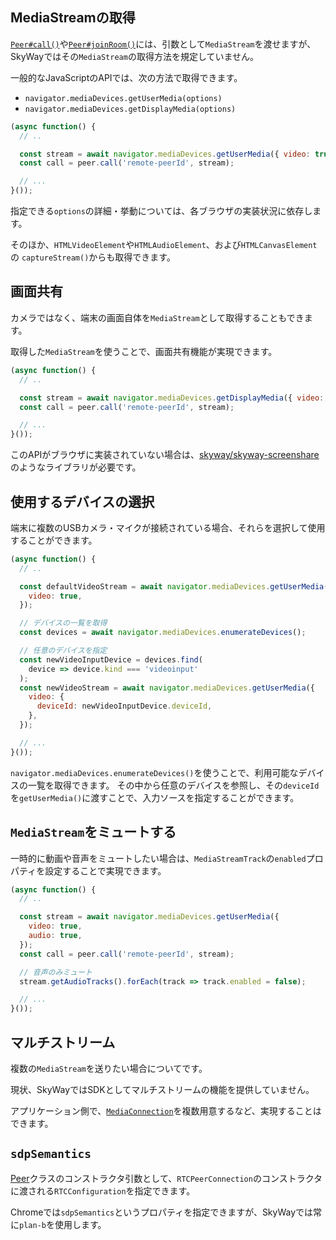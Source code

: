 ## MediaStreamの取得

[`Peer#call()`](../peer#callpeerid-stream-options)や[`Peer#joinRoom()`](../peer#joinroomroomname-roomoptions)には、引数として`MediaStream`を渡せますが、SkyWayではその`MediaStream`の取得方法を規定していません。

一般的なJavaScriptのAPIでは、次の方法で取得できます。

- `navigator.mediaDevices.getUserMedia(options)`
- `navigator.mediaDevices.getDisplayMedia(options)`

```js
(async function() {
  // ..

  const stream = await navigator.mediaDevices.getUserMedia({ video: true });
  const call = peer.call('remote-peerId', stream);

  // ...
}());
```

指定できる`options`の詳細・挙動については、各ブラウザの実装状況に依存します。

そのほか、`HTMLVideoElement`や`HTMLAudioElement`、および`HTMLCanvasElement`の
`captureStream()`からも取得できます。

## 画面共有

カメラではなく、端末の画面自体を`MediaStream`として取得することもできます。

取得した`MediaStream`を使うことで、画面共有機能が実現できます。

```js
(async function() {
  // ..

  const stream = await navigator.mediaDevices.getDisplayMedia({ video: true });
  const call = peer.call('remote-peerId', stream);

  // ...
}());
```

このAPIがブラウザに実装されていない場合は、[skyway/skyway-screenshare](https://github.com/skyway/skyway-screenshare)のようなライブラリが必要です。

## 使用するデバイスの選択

端末に複数のUSBカメラ・マイクが接続されている場合、それらを選択して使用することができます。

```js
(async function() {
  // ..

  const defaultVideoStream = await navigator.mediaDevices.getUserMedia({
    video: true,
  });

  // デバイスの一覧を取得
  const devices = await navigator.mediaDevices.enumerateDevices();

  // 任意のデバイスを指定
  const newVideoInputDevice = devices.find(
    device => device.kind === 'videoinput'
  );
  const newVideoStream = await navigator.mediaDevices.getUserMedia({
    video: {
      deviceId: newVideoInputDevice.deviceId,
    },
  });

  // ...
}());
```

`navigator.mediaDevices.enumerateDevices()`を使うことで、利用可能なデバイスの一覧を取得できます。
その中から任意のデバイスを参照し、その`deviceId`を`getUserMedia()`に渡すことで、入力ソースを指定することができます。

## `MediaStream`をミュートする

一時的に動画や音声をミュートしたい場合は、`MediaStreamTrack`の`enabled`プロパティを設定することで実現できます。

```js
(async function() {
  // ..

  const stream = await navigator.mediaDevices.getUserMedia({
    video: true,
    audio: true,
  });
  const call = peer.call('remote-peerId', stream);

  // 音声のみミュート
  stream.getAudioTracks().forEach(track => track.enabled = false);

  // ...
}());
```

## マルチストリーム

複数の`MediaStream`を送りたい場合についてです。

現状、SkyWayではSDKとしてマルチストリームの機能を提供していません。

アプリケーション側で、[`MediaConnection`](../mediaconnection)を複数用意するなど、実現することはできます。

## `sdpSemantics`

[Peer](../peer/#options-object)クラスのコンストラクタ引数として、`RTCPeerConnection`のコンストラクタに渡される`RTCConfiguration`を指定できます。

Chromeでは`sdpSemantics`というプロパティを指定できますが、SkyWayでは常に`plan-b`を使用します。
